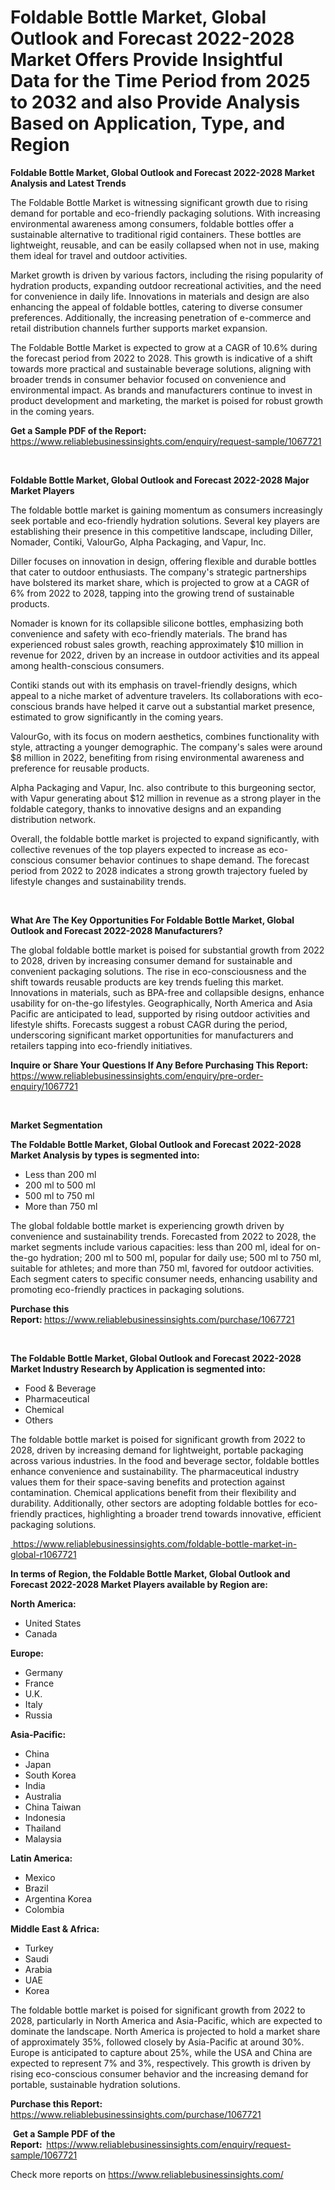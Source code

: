 <p><h1>Foldable Bottle Market, Global Outlook and Forecast 2022-2028 Market Offers Provide Insightful Data for the Time Period from 2025 to 2032 and also Provide Analysis Based on Application, Type, and Region</h1></p><p><strong>Foldable Bottle Market, Global Outlook and Forecast 2022-2028 Market Analysis and Latest Trends</strong></p>
<p><p>The Foldable Bottle Market is witnessing significant growth due to rising demand for portable and eco-friendly packaging solutions. With increasing environmental awareness among consumers, foldable bottles offer a sustainable alternative to traditional rigid containers. These bottles are lightweight, reusable, and can be easily collapsed when not in use, making them ideal for travel and outdoor activities.</p><p>Market growth is driven by various factors, including the rising popularity of hydration products, expanding outdoor recreational activities, and the need for convenience in daily life. Innovations in materials and design are also enhancing the appeal of foldable bottles, catering to diverse consumer preferences. Additionally, the increasing penetration of e-commerce and retail distribution channels further supports market expansion.</p><p>The Foldable Bottle Market is expected to grow at a CAGR of 10.6% during the forecast period from 2022 to 2028. This growth is indicative of a shift towards more practical and sustainable beverage solutions, aligning with broader trends in consumer behavior focused on convenience and environmental impact. As brands and manufacturers continue to invest in product development and marketing, the market is poised for robust growth in the coming years.</p></p>
<p><strong>Get a Sample PDF of the Report:&nbsp;</strong> <a href="https://www.reliablebusinessinsights.com/enquiry/request-sample/1067721?utm_campaign=3322&utm_medium=2&utm_source=Github&utm_content=ia&utm_term=21032025&utm_id=foldable-bottle-market-global-outlook-and-forecast-2022-2028">https://www.reliablebusinessinsights.com/enquiry/request-sample/1067721</a></p>
<p>&nbsp;</p>
<p><strong>Foldable Bottle Market, Global Outlook and Forecast 2022-2028 Major Market Players</strong></p>
<p><p>The foldable bottle market is gaining momentum as consumers increasingly seek portable and eco-friendly hydration solutions. Several key players are establishing their presence in this competitive landscape, including Diller, Nomader, Contiki, ValourGo, Alpha Packaging, and Vapur, Inc. </p><p>Diller focuses on innovation in design, offering flexible and durable bottles that cater to outdoor enthusiasts. The company's strategic partnerships have bolstered its market share, which is projected to grow at a CAGR of 6% from 2022 to 2028, tapping into the growing trend of sustainable products.</p><p>Nomader is known for its collapsible silicone bottles, emphasizing both convenience and safety with eco-friendly materials. The brand has experienced robust sales growth, reaching approximately $10 million in revenue for 2022, driven by an increase in outdoor activities and its appeal among health-conscious consumers.</p><p>Contiki stands out with its emphasis on travel-friendly designs, which appeal to a niche market of adventure travelers. Its collaborations with eco-conscious brands have helped it carve out a substantial market presence, estimated to grow significantly in the coming years.</p><p>ValourGo, with its focus on modern aesthetics, combines functionality with style, attracting a younger demographic. The company's sales were around $8 million in 2022, benefiting from rising environmental awareness and preference for reusable products.</p><p>Alpha Packaging and Vapur, Inc. also contribute to this burgeoning sector, with Vapur generating about $12 million in revenue as a strong player in the foldable category, thanks to innovative designs and an expanding distribution network.</p><p>Overall, the foldable bottle market is projected to expand significantly, with collective revenues of the top players expected to increase as eco-conscious consumer behavior continues to shape demand. The forecast period from 2022 to 2028 indicates a strong growth trajectory fueled by lifestyle changes and sustainability trends.</p></p>
<p>&nbsp;</p>
<p><strong>What Are The Key Opportunities For Foldable Bottle Market, Global Outlook and Forecast 2022-2028 Manufacturers?</strong></p>
<p><p>The global foldable bottle market is poised for substantial growth from 2022 to 2028, driven by increasing consumer demand for sustainable and convenient packaging solutions. The rise in eco-consciousness and the shift towards reusable products are key trends fueling this market. Innovations in materials, such as BPA-free and collapsible designs, enhance usability for on-the-go lifestyles. Geographically, North America and Asia Pacific are anticipated to lead, supported by rising outdoor activities and lifestyle shifts. Forecasts suggest a robust CAGR during the period, underscoring significant market opportunities for manufacturers and retailers tapping into eco-friendly initiatives.</p></p>
<p><strong>Inquire or Share Your Questions If Any Before Purchasing This Report:</strong> <a href="https://www.reliablebusinessinsights.com/enquiry/pre-order-enquiry/1067721?utm_campaign=3322&utm_medium=2&utm_source=Github&utm_content=ia&utm_term=21032025&utm_id=foldable-bottle-market-global-outlook-and-forecast-2022-2028">https://www.reliablebusinessinsights.com/enquiry/pre-order-enquiry/1067721</a></p>
<p>&nbsp;</p>
<p><strong>Market Segmentation</strong></p>
<p><strong>The Foldable Bottle Market, Global Outlook and Forecast 2022-2028 Market Analysis by types is segmented into:</strong></p>
<p><ul><li>Less than 200 ml</li><li>200 ml to 500 ml</li><li>500 ml to 750 ml</li><li>More than 750 ml</li></ul></p>
<p><p>The global foldable bottle market is experiencing growth driven by convenience and sustainability trends. Forecasted from 2022 to 2028, the market segments include various capacities: less than 200 ml, ideal for on-the-go hydration; 200 ml to 500 ml, popular for daily use; 500 ml to 750 ml, suitable for athletes; and more than 750 ml, favored for outdoor activities. Each segment caters to specific consumer needs, enhancing usability and promoting eco-friendly practices in packaging solutions.</p></p>
<p><strong>Purchase this Report:&nbsp;</strong><a href="https://www.reliablebusinessinsights.com/purchase/1067721?utm_campaign=3322&utm_medium=2&utm_source=Github&utm_content=ia&utm_term=21032025&utm_id=foldable-bottle-market-global-outlook-and-forecast-2022-2028">https://www.reliablebusinessinsights.com/purchase/1067721</a></p>
<p>&nbsp;</p>
<p><strong>The Foldable Bottle Market, Global Outlook and Forecast 2022-2028 Market Industry Research by Application is segmented into:</strong></p>
<p><ul><li>Food & Beverage</li><li>Pharmaceutical</li><li>Chemical</li><li>Others</li></ul></p>
<p><p>The foldable bottle market is poised for significant growth from 2022 to 2028, driven by increasing demand for lightweight, portable packaging across various industries. In the food and beverage sector, foldable bottles enhance convenience and sustainability. The pharmaceutical industry values them for their space-saving benefits and protection against contamination. Chemical applications benefit from their flexibility and durability. Additionally, other sectors are adopting foldable bottles for eco-friendly practices, highlighting a broader trend towards innovative, efficient packaging solutions.</p></p>
<p><a href="https://www.reliablebusinessinsights.com/foldable-bottle-market-in-global-r1067721?utm_campaign=3322&utm_medium=2&utm_source=Github&utm_content=ia&utm_term=21032025&utm_id=foldable-bottle-market-global-outlook-and-forecast-2022-2028">&nbsp;https://www.reliablebusinessinsights.com/foldable-bottle-market-in-global-r1067721</a></p>
<p><strong>In terms of Region, the Foldable Bottle Market, Global Outlook and Forecast 2022-2028 Market Players available by Region are:</strong></p>
<p>
    <p> <strong> North America: </strong>
        <ul>
            <li>United States</li>
            <li>Canada</li>
        </ul>
        </p> 
    <p> <strong> Europe: </strong>
        <ul>
            <li>Germany</li>
            <li>France</li>
            <li>U.K.</li>
            <li>Italy</li>
            <li>Russia</li>
        </ul>
        </p> 
    <p> <strong> Asia-Pacific: </strong>
        <ul>
            <li>China</li>
            <li>Japan</li>
            <li>South Korea</li>
            <li>India</li>
            <li>Australia</li>
            <li>China Taiwan</li>
            <li>Indonesia</li>
            <li>Thailand</li>
            <li>Malaysia</li>
        </ul>
        </p> 
    <p> <strong> Latin America: </strong>
        <ul>
            <li>Mexico</li>
            <li>Brazil</li>
            <li>Argentina Korea</li>
            <li>Colombia</li>
        </ul>
        </p> 
    <p> <strong> Middle East & Africa: </strong>
        <ul>
            <li>Turkey</li>
            <li>Saudi</li>
            <li>Arabia</li>
            <li>UAE</li>
            <li>Korea</li>
        </ul>
    </p>
    </p>
<p><p>The foldable bottle market is poised for significant growth from 2022 to 2028, particularly in North America and Asia-Pacific, which are expected to dominate the landscape. North America is projected to hold a market share of approximately 35%, followed closely by Asia-Pacific at around 30%. Europe is anticipated to capture about 25%, while the USA and China are expected to represent 7% and 3%, respectively. This growth is driven by rising eco-conscious consumer behavior and the increasing demand for portable, sustainable hydration solutions.</p></p>
<p><strong>Purchase this Report: </strong><a href="https://www.reliablebusinessinsights.com/purchase/1067721?utm_campaign=3322&utm_medium=2&utm_source=Github&utm_content=ia&utm_term=21032025&utm_id=foldable-bottle-market-global-outlook-and-forecast-2022-2028">https://www.reliablebusinessinsights.com/purchase/1067721</a></p>
<p>&nbsp;<strong>Get a Sample PDF of the Report:&nbsp;&nbsp;</strong><a href="https://www.reliablebusinessinsights.com/enquiry/request-sample/1067721?utm_campaign=3322&utm_medium=2&utm_source=Github&utm_content=ia&utm_term=21032025&utm_id=foldable-bottle-market-global-outlook-and-forecast-2022-2028">https://www.reliablebusinessinsights.com/enquiry/request-sample/1067721</a></p>
<p><strong></strong></p>
<p>Check more reports on <a href="https://www.reliablebusinessinsights.com/?utm_campaign=3322&utm_medium=2&utm_source=Github&utm_content=ia&utm_term=21032025&utm_id=foldable-bottle-market-global-outlook-and-forecast-2022-2028">https://www.reliablebusinessinsights.com/</a></p>